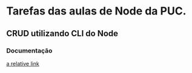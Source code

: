 # Tarefas das aulas de Node da PUC.
## CRUD utilizando CLI do Node
### Documentação
[a relative link](/Task/README.md)
